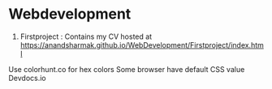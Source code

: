 # Webdevelopment

1. Firstproject : Contains my CV hosted at https://anandsharmak.github.io/WebDevelopment/Firstproject/index.html

Use colorhunt.co for hex colors
Some browser have default CSS value
Devdocs.io
